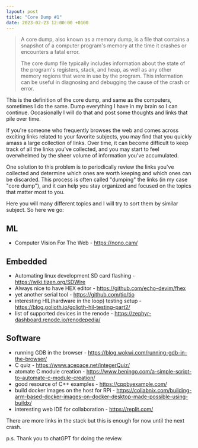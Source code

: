 ```yaml
---
layout: post
title: "Core Dump #1"
date: 2023-02-23 12:00:00 +0100
---
```


> A core dump, also known as a memory dump, is a file that contains a snapshot of a computer program's memory at the time it crashes or encounters a fatal error.
> 
> The core dump file typically includes information about the state of the program's registers, stack, and heap, as well as any other memory regions that were in use by the program. This information can be useful in diagnosing and debugging the cause of the crash or error.

This is the definition of the core dump, and same as the computers, sometimes I do the same. Dump everything I have in my brain so I can continue. Occasionally I will do that and post some thoughts and links that pile over time. 

If you're someone who frequently browses the web and comes across exciting links related to your favorite subjects, you may find that you quickly amass a large collection of links. Over time, it can become difficult to keep track of all the links you've collected, and you may start to feel overwhelmed by the sheer volume of information you've accumulated.

One solution to this problem is to periodically review the links you've collected and determine which ones are worth keeping and which ones can be discarded. This process is often called "dumping" the links (in my case "core dump"), and it can help you stay organized and focused on the topics that matter most to you.

Here you will many different topics and I will try to sort them by similar subject. So here we go:

## ML
* Computer Vision For The Web - https://nono.cam/


## Embedded
* Automating linux development SD card flashing - https://wiki.tizen.org/SDWire
* Always nice to have HEX editor - https://github.com/echo-devim/fhex
* yet another serial tool - https://github.com/tio/tio
* interesting HIL(hardware in the loop) testing setup - https://blog.golioth.io/golioth-hil-testing-part2/
* list of supported devices in the renode - https://zephyr-dashboard.renode.io/renodepedia/

## Software
* running GDB in the browser - https://blog.wokwi.com/running-gdb-in-the-browser/
* C quiz - https://www.acepace.net/integerQuiz/
* atomate C module creation - https://www.beningo.com/a-simple-script-to-automate-c-module-creation/
* good resource of C++ examples - https://cppbyexample.com/
* build docker images on the host for RPi - https://collabnix.com/building-arm-based-docker-images-on-docker-desktop-made-possible-using-buildx/
* interesting web IDE for collaboration - https://replit.com/

There are more links in the stack but this is enough for now until the next crash.

p.s. Thank you to chatGPT for doing the review.





